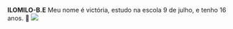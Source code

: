 **ILOMILO-B.E** Meu nome é victória, estudo na escola 9 de julho, e tenho 16 anos.
🦆
![](https://media3.giphy.com/media/MDJ9IbxxvDUQM/200.webp?cid=82a1493b5sbeywzqdval24rc64kvfrr7zfuv37cmasg5t7cb&ep=v1_gifs_trending&rid=200.webp&ct=g)
